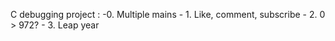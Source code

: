 C debugging project :
	-0. Multiple mains
	- 1. Like, comment, subscribe
	- 2. 0 > 972?
	- 3. Leap year

